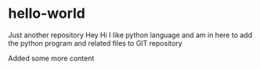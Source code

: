 # hello-world
Just another repository
Hey Hi I like python language and am in here to add the python program
and related files to GIT repository

Added some more content
